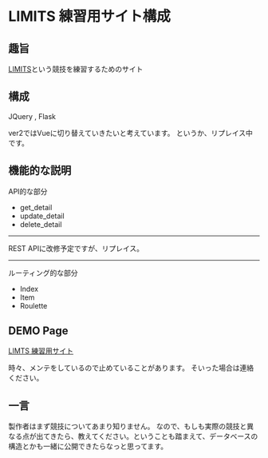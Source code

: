 # LIMITS 練習用サイト構成
## 趣旨
[LIMITS](https://limits.jp/)という競技を練習するためのサイト


## 構成
JQuery , Flask

ver2ではVueに切り替えていきたいと考えています。
というか、リプレイス中です。

## 機能的な説明
API的な部分
- get_detail
- update_detail
- delete_detail
* * *
REST APIに改修予定ですが、リプレイス。
* * *
ルーティング的な部分
- Index
- Item
- Roulette


## DEMO Page

[LIMTS 練習用サイト](https://reina-raft.xyz/rin_jin)

時々、メンテをしているので止めていることがあります。
そいった場合は連絡ください。
## 一言
製作者はまず競技についてあまり知りません。
なので、もしも実際の競技と異なる点が出てきたら、教えてください。ということも踏まえて、データベースの構造とかも一緒に公開できたらなっと思ってます。